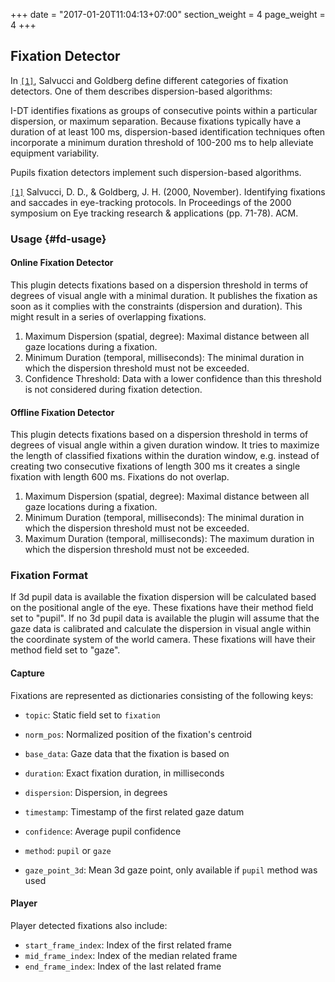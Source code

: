 +++
date = "2017-01-20T11:04:13+07:00"
section_weight = 4
page_weight = 4
+++

## Fixation Detector

In [`[1]`](SalvucciGoldberg), Salvucci and Goldberg define different categories of fixation detectors. One of them describes dispersion-based algorithms:

I-DT identifies fixations as groups of consecutive points within a particular dispersion, or maximum separation. Because fixations typically have a duration of at least 100 ms, dispersion-based identification techniques often incorporate a minimum duration threshold of 100-200 ms to help alleviate equipment variability.

Pupils fixation detectors implement such dispersion-based algorithms.

[`[1]`](SalvucciGoldberg) Salvucci, D. D., & Goldberg, J. H. (2000, November). Identifying fixations and saccades in eye-tracking protocols. In Proceedings of the 2000 symposium on Eye tracking research & applications (pp. 71-78). ACM.

### Usage {#fd-usage}

#### Online Fixation Detector

This plugin detects fixations based on a dispersion threshold in terms of
degrees of visual angle with a minimal duration. It publishes the fixation
as soon as it complies with the constraints (dispersion and duration). This
might result in a series of overlapping fixations.

1. Maximum Dispersion (spatial, degree): Maximal distance between all gaze locations during a fixation.
2. Minimum Duration (temporal, milliseconds): The minimal duration in which the dispersion threshold must not be exceeded.
3. Confidence Threshold: Data with a lower confidence than this threshold is not considered during fixation detection.

#### Offline Fixation Detector

This plugin detects fixations based on a dispersion threshold in terms of
degrees of visual angle within a given duration window. It tries to maximize
the length of classified fixations within the duration window, e.g. instead
of creating two consecutive fixations of length 300 ms it creates a single
fixation with length 600 ms. Fixations do not overlap.

1. Maximum Dispersion (spatial, degree): Maximal distance between all gaze locations during a fixation.
2. Minimum Duration (temporal, milliseconds): The minimal duration in which the dispersion threshold must not be exceeded.
2. Maximum Duration (temporal, milliseconds): The maximum duration in which the dispersion threshold must not be exceeded.


### Fixation Format

If 3d pupil data is available the fixation dispersion will be calculated
based on the positional angle of the eye. These fixations have their method
field set to "pupil". If no 3d pupil data is available the plugin will
assume that the gaze data is calibrated and calculate the dispersion in
visual angle within the coordinate system of the world camera. These
fixations will have their method field set to "gaze".

#### Capture
Fixations are represented as dictionaries consisting of the following keys:

- `topic`: Static field set to `fixation`
- `norm_pos`: Normalized position of the fixation's centroid
- `base_data`: Gaze data that the fixation is based on
- `duration`: Exact fixation duration, in milliseconds
- `dispersion`: Dispersion, in degrees
- `timestamp`: Timestamp of the first related gaze datum
- `confidence`: Average pupil confidence
- `method`: `pupil` or `gaze`

- `gaze_point_3d`: Mean 3d gaze point, only available if `pupil` method was used

#### Player
Player detected fixations also include:

- `start_frame_index`: Index of the first related frame
- `mid_frame_index`: Index of the median related frame
- `end_frame_index`: Index of the last related frame

[SalvucciGoldberg]: http://www.gruberpeplab.com/teaching/psych231_fall2013/documents/231_SalvucciGoldberg2000.pdf

